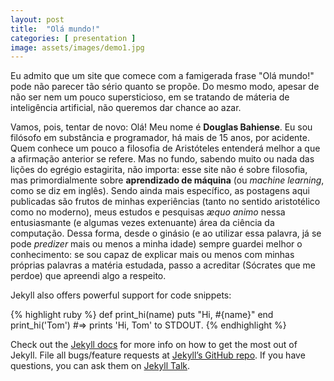 ```yaml
---
layout: post
title:  "Olá mundo!"
categories: [ presentation ]
image: assets/images/demo1.jpg
---
```

Eu admito que um site que comece com a famigerada frase "Olá mundo!" pode não parecer tão sério quanto se propõe. Do mesmo modo, apesar de não ser nem um pouco supersticioso, em se tratando de máteria de inteligência artificial, não queremos dar chance ao azar.



Vamos, pois, tentar de novo: Olá! Meu nome é **Douglas Bahiense**. Eu sou filósofo em substância e programador, há mais de 15 anos, por acidente. Quem conhece um pouco a filosofia de Aristóteles entenderá melhor a que a afirmação anterior se refere. Mas no fundo, sabendo muito ou nada das lições do egrégio estagirita, não importa: esse site não é sobre filosofia, mas primordialmente sobre **aprendizado de máquina** (ou *machine learning*, como se diz em inglês). Sendo ainda mais específico, as postagens aqui publicadas são frutos de minhas experiências (tanto no sentido aristotélico como no moderno), meus estudos e pesquisas *æquo animo* nessa entusiasmante (e algumas vezes extenuante) área da ciência da computação. Dessa forma, desde o ginásio (e ao utilizar essa palavra, já se pode *predizer* mais ou menos a minha idade) sempre guardei melhor o conhecimento: se sou capaz de explicar mais ou menos com minhas próprias palavras a matéria estudada, passo a acreditar (Sócrates que me perdoe) que apreendi algo a respeito.



Jekyll also offers powerful support for code snippets:

{% highlight ruby %}
def print_hi(name)
  puts "Hi, #{name}"
end
print_hi('Tom')
#=> prints 'Hi, Tom' to STDOUT.
{% endhighlight %}

Check out the [Jekyll docs][jekyll-docs] for more info on how to get the most out of Jekyll. File all bugs/feature requests at [Jekyll’s GitHub repo][jekyll-gh]. If you have questions, you can ask them on [Jekyll Talk][jekyll-talk].

[jekyll-docs]: https://jekyllrb.com/docs/home
[jekyll-gh]:   https://github.com/jekyll/jekyll
[jekyll-talk]: https://talk.jekyllrb.com/
